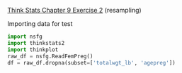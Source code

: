 [Think Stats Chapter 9 Exercise 2](http://greenteapress.com/thinkstats2/html/thinkstats2010.html#toc90) (resampling)

Importing data for test
```python
import nsfg
import thinkstats2
import thinkplot
raw_df = nsfg.ReadFemPreg()
df = raw_df.dropna(subset=['totalwgt_lb', 'agepreg'])
```
